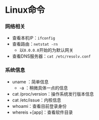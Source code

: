 # Linux命令

### 网络相关

- 查看本机IP：`ifconfig`
- 查看路由：`netstat -rn`
  - 以`0.0.0.0`开始的为默认网关
- 查看DNS服务器：`cat /etc/resolv.conf`

### 系统信息

- uname ：简单信息
  - -a ：稍微具体一点的信息
- cat  /proc/version：操作系统发行版本信息
- cat  /etc/issue：内核信息
- whoami：查看目前登录身份
- whereis +[app]：查看软件目录